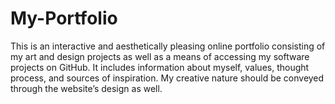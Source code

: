 # My-Portfolio
This is an interactive and aesthetically pleasing online portfolio consisting of my art and design projects as well as a means of accessing my software projects on GitHub. It includes information about myself, values, thought process, and sources of inspiration. My creative nature should be conveyed through the website’s design as well.
